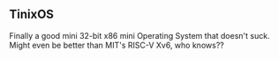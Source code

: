 ## TinixOS ## 

Finally a good mini 32-bit x86 mini Operating System that doesn't suck.
Might even be better than MIT's RISC-V Xv6, who knows??
